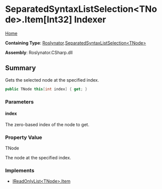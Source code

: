 <a name="_top"></a>

# SeparatedSyntaxListSelection\<TNode>\.Item\[Int32\] Indexer

[Home](../../../README.md#_top)

**Containing Type**: [Roslynator](../../README.md#_top)\.[SeparatedSyntaxListSelection\<TNode>](../README.md#_top)

**Assembly**: Roslynator\.CSharp\.dll

## Summary

Gets the selected node at the specified index\.

```csharp
public TNode this[int index] { get; }
```

### Parameters

#### index

The zero\-based index of the node to get\. 

### Property Value

TNode

The node at the specified index\.

### Implements

* [IReadOnlyList\<TNode>.Item](https://docs.microsoft.com/en-us/dotnet/api/system.collections.generic.ireadonlylist-1.item)
